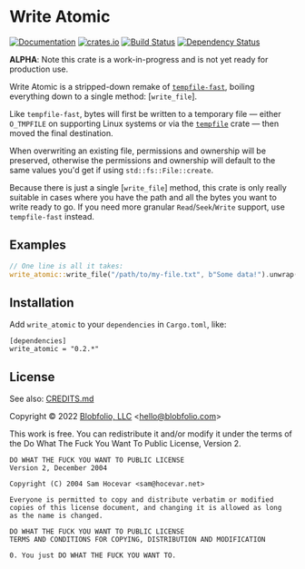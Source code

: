 # Write Atomic

[![Documentation](https://docs.rs/write_atomic/badge.svg)](https://docs.rs/write_atomic/)
[![crates.io](https://img.shields.io/crates/v/write_atomic.svg)](https://crates.io/crates/write_atomic)
[![Build Status](https://github.com/Blobfolio/write_atomic/workflows/Build/badge.svg)](https://github.com/Blobfolio/write_atomic/actions)
[![Dependency Status](https://deps.rs/repo/github/blobfolio/write_atomic/status.svg)](https://deps.rs/repo/github/blobfolio/write_atomic)

**ALPHA**: Note this crate is a work-in-progress and is not yet ready for production use.

Write Atomic is a stripped-down remake of [`tempfile-fast`](https://crates.io/crates/tempfile-fast), boiling everything down to a single method: [`write_file`].

Like `tempfile-fast`, bytes will first be written to a temporary file — either `O_TMPFILE` on supporting Linux systems or via the [`tempfile`](https://crates.io/crates/tempfile) crate — then moved the final destination.

When overwriting an existing file, permissions and ownership will be preserved, otherwise the permissions and ownership will default to the same values you'd get if using `std::fs::File::create`.

Because there is just a single [`write_file`] method, this crate is only really suitable in cases where you have the path and all the bytes you want to write ready to go. If you need more granular `Read`/`Seek`/`Write` support, use `tempfile-fast` instead.



## Examples

```rust
// One line is all it takes:
write_atomic::write_file("/path/to/my-file.txt", b"Some data!").unwrap();
```



## Installation

Add `write_atomic` to your `dependencies` in `Cargo.toml`, like:

```
[dependencies]
write_atomic = "0.2.*"
```



## License

See also: [CREDITS.md](CREDITS.md)

Copyright © 2022 [Blobfolio, LLC](https://blobfolio.com) &lt;hello@blobfolio.com&gt;

This work is free. You can redistribute it and/or modify it under the terms of the Do What The Fuck You Want To Public License, Version 2.

    DO WHAT THE FUCK YOU WANT TO PUBLIC LICENSE
    Version 2, December 2004
    
    Copyright (C) 2004 Sam Hocevar <sam@hocevar.net>
    
    Everyone is permitted to copy and distribute verbatim or modified
    copies of this license document, and changing it is allowed as long
    as the name is changed.
    
    DO WHAT THE FUCK YOU WANT TO PUBLIC LICENSE
    TERMS AND CONDITIONS FOR COPYING, DISTRIBUTION AND MODIFICATION
    
    0. You just DO WHAT THE FUCK YOU WANT TO.
